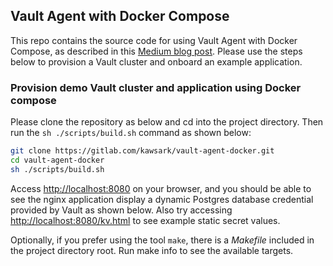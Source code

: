 ## Vault Agent with Docker Compose

This repo contains the source code for using Vault Agent with Docker Compose, as described in this [Medium blog post](https://medium.com/geekculture/using-vault-agent-with-docker-compose-f410d033026f?sk=abeeaf5f328c5d27d871e7b14024c59b). Please use the steps below to provision a Vault cluster and onboard an example application.

### Provision demo Vault cluster and application using Docker compose
Please clone the repository as below and cd into the project directory. Then run the `sh ./scripts/build.sh` command as shown below:
```bash
git clone https://gitlab.com/kawsark/vault-agent-docker.git
cd vault-agent-docker
sh ./scripts/build.sh
```

Access [http://localhost:8080](http://localhost:8080) on your browser, and you should be able to see the nginx application display a dynamic Postgres database credential provided by Vault as shown below. Also try accessing [http://localhost:8080/kv.html](http://localhost:8080/kv.html) to see example static secret values.

Optionally, if you prefer using the tool `make`, there is a *Makefile* included in the project directory root. Run make info to see the available targets.